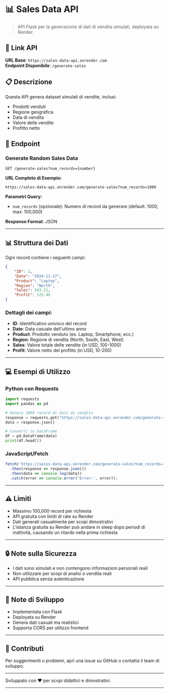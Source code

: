 # 📊 Sales Data API

> API Flask per la generazione di dati di vendita simulati, deployata su Render.

## 🔗 Link API
**URL Base**: `https://sales-data-api.onrender.com`  
**Endpoint Disponibile**: `/generate-sales`

## 📋 Descrizione

Questa API genera dataset simulati di vendite, inclusi:
- Prodotti venduti
- Regione geografica
- Data di vendita
- Valore delle vendite
- Profitto netto

## 🚀 Endpoint

### Generate Random Sales Data
```http
GET /generate-sales?num_records={number}
```

**URL Completo di Esempio:**
```
https://sales-data-api.onrender.com/generate-sales?num_records=1000
```

**Parametri Query:**
- `num_records` (opzionale): Numero di record da generare (default: 1000, max: 100,000)

**Response Format**: JSON

---

## 📊 Struttura dei Dati

Ogni record contiene i seguenti campi:
```json
{
    "ID": 1,
    "Date": "2024-11-27",
    "Product": "Laptop",
    "Region": "North",
    "Sales": 543.21,
    "Profit": 123.45
}
```

### Dettagli dei campi:
- **ID**: Identificativo univoco del record
- **Date**: Data casuale dell'ultimo anno
- **Product**: Prodotto venduto (es. Laptop, Smartphone, ecc.)
- **Region**: Regione di vendita (North, South, East, West)
- **Sales**: Valore totale delle vendite (in USD, 100-1000)
- **Profit**: Valore netto del profitto (in USD, 10-200)

---

## 💻 Esempi di Utilizzo

### Python con Requests
```python
import requests
import pandas as pd

# Genera 1000 record di dati di vendita
response = requests.get("https://sales-data-api.onrender.com/generate-sales?num_records=1000")
data = response.json()

# Converti in DataFrame
df = pd.DataFrame(data)
print(df.head())
```

### JavaScript/Fetch
```javascript
fetch('https://sales-data-api.onrender.com/generate-sales?num_records=1000')
  .then(response => response.json())
  .then(data => console.log(data))
  .catch(error => console.error('Error:', error));
```

---

## ⚠️ Limiti
- Massimo 100,000 record per richiesta
- API gratuita con limiti di rate su Render
- Dati generati casualmente per scopi dimostrativi
- L'istanza gratuita su Render può andare in sleep dopo periodi di inattività, causando un ritardo nella prima richiesta

---

## 🔒 Note sulla Sicurezza
- I dati sono simulati e non contengono informazioni personali reali
- Non utilizzare per scopi di analisi o vendita reali
- API pubblica senza autenticazione

---

## 📝 Note di Sviluppo
- Implementata con Flask
- Deployata su Render
- Genera dati casuali ma realistici
- Supporta CORS per utilizzo frontend

---

## 🤝 Contributi
Per suggerimenti o problemi, apri una issue su GitHub o contatta il team di sviluppo.

---

Sviluppato con ❤️ per scopi didattici e dimostrativi.

---
